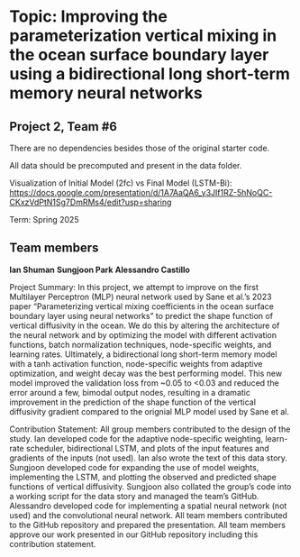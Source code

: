 # Topic: Improving the parameterization vertical mixing in the ocean surface boundary layer using a bidirectional long short-term memory neural networks

## Project 2, Team #6

There are no dependencies besides those of the original starter code. 

All data should be precomputed and present in the data folder.

Visualization of Initial Model (2fc) vs Final Model (LSTM-Bi): </link>https://docs.google.com/presentation/d/1A7AaQA6_y3JIf1RZ-5hNoQC-CKxzVdPtN1Sg7DmRMs4/edit?usp=sharing<link>


Term: Spring 2025
## Team members

**Ian Shuman**
**Sungjoon Park**
**Alessandro Castillo**

Project Summary: In this project, we attempt to improve on the first Multilayer Perceptron (MLP) neural network used by Sane et al.’s 2023 paper “Parameterizing vertical mixing coefficients in the ocean surface boundary layer using neural networks” to predict the shape function of vertical diffusivity in the ocean. We do this by altering the architecture of the neural network and by optimizing the model with different activation functions, batch normalization techniques, node-specific weights, and learning rates. Ultimately, a bidirectional long short-term memory model with a tanh activation function, node-specific weights from adaptive optimization, and weight decay was the best performing model. This new model improved the validation loss from ~0.05 to <0.03 and reduced the error around a few, bimodal output nodes, resulting in a dramatic improvement in the prediction of the shape function of the vertical diffusivity gradient compared to the orignial MLP model used by Sane et al.


Contribution Statement: All group members contributed to the design of the study. Ian developed code for the adaptive node-specific weighting,  learn-rate scheduler, bidirectional LSTM, and plots of the input features and gradients of the inputs (not used). Ian also wrote the text of this data story. Sungjoon developed code for expanding the use of model weights, implementing the LSTM, and plotting the observed and predicted shape functions of vertical diffusivity. Sungjoon also collated the group’s code into a working script for the data story and managed the team’s GitHub. Alessandro developed code for implementing a spatial neural network (not used) and the convolutional neural network. All team members contributed to the GitHub repository and prepared the presentation. All team members approve our work presented in our GitHub repository including this contribution statement.

